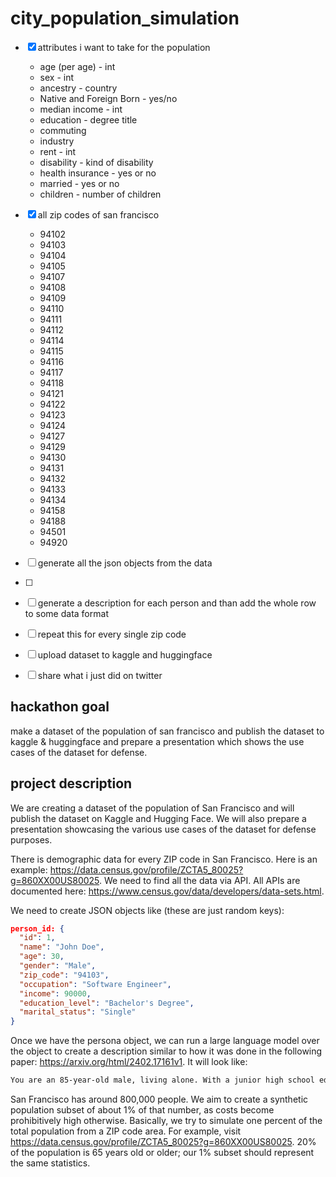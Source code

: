 # city_population_simulation

- [x] attributes i want to take for the population
  - age (per age) - int
  - sex - int
  - ancestry - country
  - Native and Foreign Born - yes/no
  - median income - int
  - education - degree title
  - commuting
  - industry
  - rent - int
  - disability - kind of disability
  - health insurance - yes or no
  - married - yes or no
  - children - number of children
- [x] all zip codes of san francisco
  - 94102
  - 94103
  - 94104
  - 94105
  - 94107
  - 94108
  - 94109
  - 94110
  - 94111
  - 94112
  - 94114
  - 94115
  - 94116
  - 94117
  - 94118
  - 94121
  - 94122
  - 94123
  - 94124
  - 94127
  - 94129
  - 94130
  - 94131
  - 94132
  - 94133
  - 94134
  - 94158
  - 94188
  - 94501
  - 94920
- [ ] generate all the json objects from the data 
- [ ] 

- [ ] generate a description for each person and than add the whole row to some data format
- [ ] repeat this for every single zip code
- [ ] upload dataset to kaggle and huggingface
- [ ] share what i just did on twitter

## hackathon goal

make a dataset of the population of san francisco and publish the dataset to kaggle & huggingface and prepare a presentation which shows the use cases of the dataset for defense.

## project description

We are creating a dataset of the population of San Francisco and will publish the dataset on Kaggle and Hugging Face. We will also prepare a presentation showcasing the various use cases of the dataset for defense purposes.

There is demographic data for every ZIP code in San Francisco. Here is an example: https://data.census.gov/profile/ZCTA5_80025?g=860XX00US80025. We need to find all the data via API. All APIs are documented here: https://www.census.gov/data/developers/data-sets.html.

We need to create JSON objects like (these are just random keys):

```json
person_id: {
  "id": 1,
  "name": "John Doe",
  "age": 30,
  "gender": "Male",
  "zip_code": "94103",
  "occupation": "Software Engineer",
  "income": 90000,
  "education_level": "Bachelor's Degree",
  "marital_status": "Single"
}
```

Once we have the persona object, we can run a large language model over the object to create a description similar to how it was done in the following paper: https://arxiv.org/html/2402.17161v1. It will look like:

```md
You are an 85-year-old male, living alone. With a junior high school education, you have experienced a simpler time in life. As an elderly person, you may have children and grandchildren who have moved away, leaving you to navigate the challenges of aging independently.
```

San Francisco has around 800,000 people. We aim to create a synthetic population subset of about 1% of that number, as costs become prohibitively high otherwise. Basically, we try to simulate one percent of the total population from a ZIP code area. For example, visit https://data.census.gov/profile/ZCTA5_80025?g=860XX00US80025. 20% of the population is 65 years old or older; our 1% subset should represent the same statistics.
